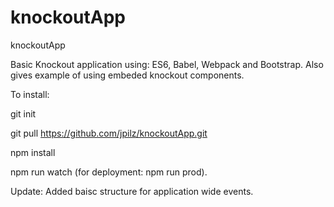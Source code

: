 # knockoutApp
knockoutApp

Basic Knockout application using: ES6, Babel, Webpack and Bootstrap. Also gives example of using embeded knockout components.

To install:

git init

git pull https://github.com/jpilz/knockoutApp.git

npm install

npm run watch  (for deployment: npm run prod).


Update: Added baisc structure for application wide events.
